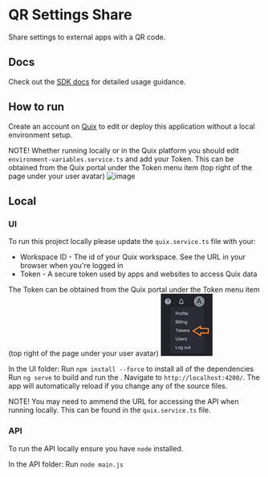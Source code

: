 # QR Settings Share

Share settings to external apps with a QR code.

## Docs

Check out the [SDK docs](https://quix.ai/docs/sdk/introduction.html) for detailed usage guidance.

## How to run

Create an account on [Quix](https://portal.platform.quix.ai/self-sign-up?xlink=github) to edit or deploy this application without a local environment setup.

NOTE! Whether running locally or in the Quix platform you should edit `environment-variables.service.ts` and add your Token.
This can be obtained from the Quix portal under the Token menu item (top right of the page under your user avatar)
![image](/src/assets/images/small-menu.png)

## Local

### UI

To run this project locally please update the `quix.service.ts` file with your:
 - Workspace ID - The id of your Quix workspace. See the URL in your browser when you're logged in
 - Token - A secure token used by apps and websites to access Quix data

The Token can be obtained from the Quix portal under the Token menu item (top right of the page under your user avatar)
![image](small-menu.png)

In the UI folder:
Run `npm install --force` to install all of the dependencies
Run `ng serve` to build and run the . Navigate to `http://localhost:4200/`. The app will automatically reload if you change any of the source files.

NOTE! You may need to ammend the URL for accessing the API when running locally.
This can be found in the `quix.service.ts` file.

### API

To run the API locally ensure you have `node` installed.

In the API folder:
Run `node main.js`